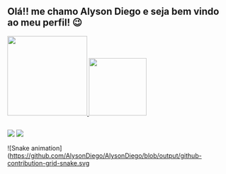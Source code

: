 ## Olá!! me chamo Alyson Diego e seja bem vindo ao meu perfil! 😉
<div>
  <a href="https://github.com/AlysonDiego">
  <img height="180em" src="https://github-readme-stats.vercel.app/api?username=AlysonDiego&show_icons=true&theme=city_lights&include_all_commits=true&count_private=true"/>
  <img height="130em" src="https://github-readme-stats.vercel.app/api/top-langs/?username=AlysonDiego&layout=compact&langs_count=7&theme=city_lights"/>
</div>
  
##
    
<div>
  <a href="https://instagram.com/alysoncwb" target="_blank"><img src="https://img.shields.io/badge/-Instagram-%23E4405F?style=for-the-badge&logo=instagram&logoColor=white" target="_blank"></a>
  <a href="https://www.linkedin.com/in/alysondiego/" target="_blank"><img src="https://img.shields.io/badge/-LinkedIn-%230077B5?style=for-the-badge&logo=linkedin&logoColor=white" target="_blank"></a> 

  ![Snake animation](https://github.com/AlysonDiego/AlysonDiego/blob/output/github-contribution-grid-snake.svg
    
</div>
